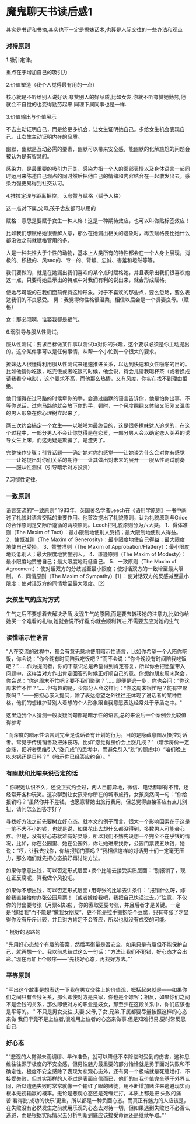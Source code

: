 # 魔鬼聊天书读后感1

其实是书评和书摘,其实也不一定是撩妹话术,也算是人际交往的一些办法和观点

### 对待原则

1.吸引定律。

重点在于增加自己的吸引力

2.价值塑造（我个人觉得最有用的一点）

核心就是不听给别人说好话,夸赞别人的好品质,比如女友,你就不听夸赞她勤劳,他就会不自觉的也变得勤劳起来.同理下属同事也是一样.

3.价值输出与价值展示

不去主动证明自己，而是给更多机会，让女生证明她自己。多给女生机会表现自己。让女生主动证明内在的品质。

幽默，幽默是互动必需的要素，幽默可以带来安全感，能幽默的化解尴尬的问题会被认为是有智慧的。

感染力，是最重要的吸引力开关，感染力指一个人的面部表情以及身体语言一起同时运用来陈述自己观点的同时然后把他自己的情绪和内容结合在一起散发出去。感染力强更易得到社交认可。

4.​推拉定​理与距离把控。
5.夸赞与赋格（赋予人格）

这一点对下属,父母,孩子舍友都可以用的

赋格：意思是要赋予女生一种人格！这是一种期待效应，也可以叫做贴标签效应！

比如我们想赋格她很善解人意，那么在她漏出相关的迹象时，再去赋格要比她什么都没做之前就赋格管用的多。

人是一种共性大于个性的动物，基本上人类所有的特性都会在一个人身上展现，消极的、积极的、风sao的、专一的、背叛、忠诚、害羞和坦然等等。

我们要做的，就是在她漏出我们喜欢的某个点时赋格她，并且表示出我们很喜欢她这一点，只要将她显示出的特点中对我们有利的说出来，就会形成赋格。

使她尽可能的在我们面前保持这种形象。对于不喜欢的那些点，要么忽略，要么表达我们的不良感受。
男：我觉得你性格很温柔，相信以后会是一个贤妻良母。（赋格）

女：那必须啊，谁娶我都是福气。


6.弱引导与服从性测试。

服从性测试：要求目标做某件事以测试ta对你的兴趣，这个要求必须是你主动提出的。这个某件事可以是任何事情，从帮一个小忙到一个很大的要求。

撩妹达人很懂得利用服从性测试来迅速推进关系，以达到快速和女性啪啪的目的。比如他请你吃饭，吃完饭或者吃饭的时候，他会说，待会儿请我喝杯茶（或者换成请我看个电影），这个要求不高，而他那么热情，又有风度，你实在找不到理由拒绝。

他们懂得在过马路的时候牵你的手，会通过幽默的语言告诉你，他是怕你出事，不等你说话，过完马路他就会放下你的手，顿时，一个风度翩翩又体贴又阳刚又温柔的男人形象在你心理树立起来了。

两三次约会搞定一个女生——以啪啪为最终目的，这是很多撩妹达人追求的，在这个过程中，一部分男人不会让你觉得是在恋爱，一部分男人会以确定恋人关系的诱导女生上床，而这无疑是欺骗了，是渣男了。

完整操作步骤：引导话题——确定她对你的感觉——让她谈为什么会对你有感觉——让她提出对你们关系的期待——让其做出对未来的展开——服从性测试前奏——服从性测试（引导暗示对方投资）


7.习惯性定律。

### 一致原则
语言交流的“一致原则”
1983年，英国著名学者Leech在《语用学原则》一书中阐述了礼貌对语言交际的重要作用。他首次提出了礼貌原则，认为礼貌原则与Grice的合作原则是交际所遵循的两项原则。Leech把礼貌原则分为六大类。
1．得体准则（The Maxim of Tact）：最小限制地使别人受损；最大限制地使别人得益。
2．慷慨准则（The Maxim of Generosity）：最小限度地使自己得益；最大限度地使自己受损。
3．赞誉准则（The Maxim of Approbation/Flattery）：最小限度地贬低别人；最大限度地赞誉别人。
4．谦逊原则（The Maxim of Modesty）：最小限度地赞誉自己；最大限度地贬低自己。
5．一致原则（The Maxim of Agreement）：使对话双方的分歧减至最小限度；使对话双方的一致增至最大限制。
6．同情原则（The Maxim of Sympathy）[1] ：使对话双方的反感减至最小限度；使对话双方的同情增至最大限度。[2]

### 女孩生气的应对方式

生气之后不要想着去解决矛盾,发现生气的原因,而是要去转移她的注意力,比如你给她买一个难看的礼物,她就会说不好看,你就会顺利转进,不需要去应对她的生气

### 读懂暗示性语言


"人在交流的过程中，都会有意无意地使用暗示性语言，比如你希望一个人陪你吃饭，你会说：“你今晚有时间陪我吃饭吧？”而不会说：“你今晚没有时间陪我吃饭吧？”……作为提问者，你的下意识总是希望得到肯定答复，所以你会把愿望带入问题中，这样当对方作出肯定回答的时候正好顺自己的意。你想约朋友周末聚会，你会说：“你这周末不忙吧？要不我们聚聚？”……即便是退一步，你也会问：“你这周末忙不忙？”……但有趣的是，少部分人会这样问：“你这周末很忙吧？能有空聚聚吗？”——把担心嵌入提问，除了表达愿望之外往往还体现了说话者的某种性格，他们的想维护替别人着想的个人形象跟自我意愿表达经常处于矛盾之中。"

这里边我个人猜测一般发疑问句都是暗示性的语言,总的来说后一个案例会比较值得参考

"而深度的暗示性语言则完全是说话者有计划的行为，目的是隐藏意图及操控对话者。常见于传统销售及把妹技巧，比如“您觉得房价会上涨几成？”（暗示房价一定会涨，把听者思维引入“涨几成”的思考中，而避免引入“跌”的顾虑中）“咱们晚上吃火锅还是日料？”（暗示你已经答应约会）。"

### 有幽默和比喻来说否定的话

"
你跟她认识不久，还没正式约会过，两人目前异地，微信、电话都聊得不错，还经常开各种玩笑。这次聊到让女孩来你所在的城市旅行，女孩突然问一句：“你给报销吗？”虽然你并不差钱，也愿意替她出旅行费用，但总觉得直接答应有点儿别扭，请问怎么回答才好？

寻找好方法之前先要树立好心态。就本文的例子而言，很大一个影响因素在于这是一笔不大不小的钱，也就是说，如果花出去却什么都没得到，多数男人可能会心疼。但是，没有好心态就难有好灵感，所以我们不妨先设想一个完全不在乎钱的情况，比如，你在公园里、她在公园外，你让她进来找你，公园门票要五块钱，她说：“哼，让我去找你，你给报销门票吗？”我相信这样的对话男士们一定毫无压力，那么咱们就先把心态搞好再讨论方法。

如果你愿意出钱，可以否定形式层面+换个比喻去接受实质层面：“别报销了，现在正反腐呢，算我做个风投吧。

如果你不想出钱，可以否定形式层面+用夸张的比喻去讲条件：“报销什么呀，嫁给我直接给你办张公园月票！（或者嫁给我吧，我把自己快递过去。）”注意，不仅你的付出要夸张（月票&快递），你的索取更要夸张，并且后者才是关键。一定是“嫁给我”而不能是“做我女朋友”，更不能是拉手拥抱吃个豆腐，只有夸张了才显得你没有斤斤计较，并且对方肯定不会答应，所以也就没有成交的可能。

”
挺好的思路的

"先用好心态想个有趣的答案，然后再衡量是否安全，如果只是有趣但不能保护自己，就再想一个。我以前总结过这么一句话：“方法让我们不犯错，好心态才会出彩。”现在再加上个顺序——“先找好心态，再找好方法。”"

### 平等原则

"写出这个故事是想表达一下我在男女交往上的价值观，概括起来就是——如果你们之间只有金钱关系，那么即使对方是良家，你也是个嫖客；相反，如果你们之间不是金钱的关系，那么即使对方的职业是妓女，那至少在这段关系中，你们应该也是平等的。
"
不只是男女交往,夫妻,父母,子女,兄弟,下属都要尽量按照这样的心态来做
我们毕竟不是上位者,很难用上位者的心态来做事.但是知难行易,要时常反思自己.

### 好心态

"“悲观的人觉得未雨绸缪、早作准备，就可以降低不幸降临时受到的伤害，这种思维往往源于极度的不安全感，但男性魅力最重要的部分恰恰就是勇于面对失败和不确定性。极度不安全感除了表现为悲观心态外，还有另一个极端就是死缠烂打、不接受失败，但其实那样的人不过是表面自信而已，他们的自我价值完全基于外界认同，所以遭遇失败时常常就像一个输红了眼的赌徒，用不断增加赌注来逃避现实而根本无视输赢的概率。无论是悲观心态还是死缠烂打，本质上都是把‘失败的痛苦’看得比‘成功的快乐’更重，所以都是一种负面心态。而真正有魅力的人应该是，在失败没有必然发生之前就用乐观的心态去对待一切，但如果遇到失败也不必否认逃避，而是根据实际情况去分析判断到底应该接受命运还是继续争取。”"

